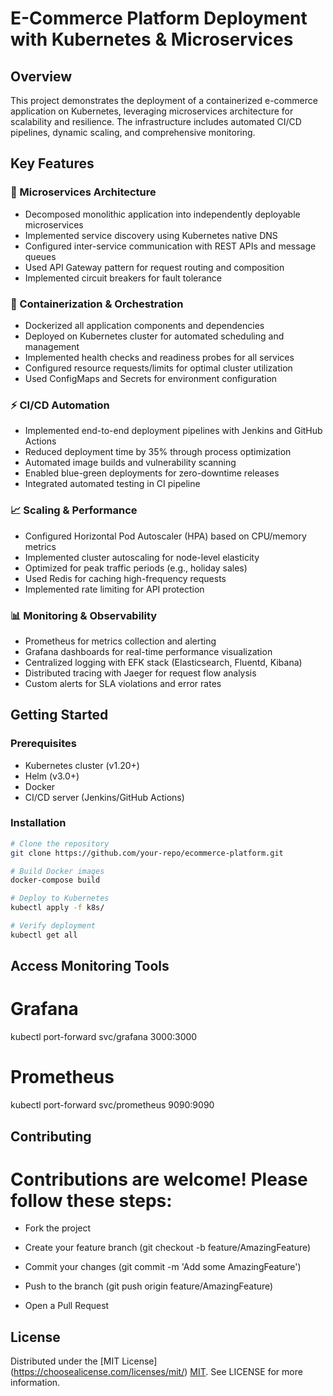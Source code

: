 # E-Commerce Platform Deployment with Kubernetes & Microservices

## Overview
This project demonstrates the deployment of a containerized e-commerce application on Kubernetes, leveraging microservices architecture for scalability and resilience. The infrastructure includes automated CI/CD pipelines, dynamic scaling, and comprehensive monitoring.

## Key Features

### 🧩 Microservices Architecture
- Decomposed monolithic application into independently deployable microservices
- Implemented service discovery using Kubernetes native DNS
- Configured inter-service communication with REST APIs and message queues
- Used API Gateway pattern for request routing and composition
- Implemented circuit breakers for fault tolerance

### 🐳 Containerization & Orchestration
- Dockerized all application components and dependencies
- Deployed on Kubernetes cluster for automated scheduling and management
- Implemented health checks and readiness probes for all services
- Configured resource requests/limits for optimal cluster utilization
- Used ConfigMaps and Secrets for environment configuration

### ⚡ CI/CD Automation
- Implemented end-to-end deployment pipelines with Jenkins and GitHub Actions
- Reduced deployment time by 35% through process optimization
- Automated image builds and vulnerability scanning
- Enabled blue-green deployments for zero-downtime releases
- Integrated automated testing in CI pipeline

### 📈 Scaling & Performance
- Configured Horizontal Pod Autoscaler (HPA) based on CPU/memory metrics
- Implemented cluster autoscaling for node-level elasticity
- Optimized for peak traffic periods (e.g., holiday sales)
- Used Redis for caching high-frequency requests
- Implemented rate limiting for API protection

### 📊 Monitoring & Observability
- Prometheus for metrics collection and alerting
- Grafana dashboards for real-time performance visualization
- Centralized logging with EFK stack (Elasticsearch, Fluentd, Kibana)
- Distributed tracing with Jaeger for request flow analysis
- Custom alerts for SLA violations and error rates

## Getting Started

### Prerequisites
- Kubernetes cluster (v1.20+)
- Helm (v3.0+)
- Docker
- CI/CD server (Jenkins/GitHub Actions)

### Installation
```bash
# Clone the repository
git clone https://github.com/your-repo/ecommerce-platform.git

# Build Docker images
docker-compose build

# Deploy to Kubernetes
kubectl apply -f k8s/

# Verify deployment
kubectl get all
```
## Access Monitoring Tools

# Grafana
kubectl port-forward svc/grafana 3000:3000

# Prometheus
kubectl port-forward svc/prometheus 9090:9090

## Contributing
# Contributions are welcome! Please follow these steps:

- Fork the project

- Create your feature branch (git checkout -b feature/AmazingFeature)

- Commit your changes (git commit -m 'Add some AmazingFeature')

- Push to the branch (git push origin feature/AmazingFeature)

- Open a Pull Request

## License
Distributed under the [MIT License] (https://choosealicense.com/licenses/mit/) [MIT](https://choosealicense.com/licenses/mit/). See LICENSE for more information.
